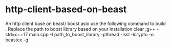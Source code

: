# http-client-based-on-beast
An http client base on beast/ boost asio
use the following command to build . Replace the path to boost library based on your installation
clear ;g++ -std=c++17 main.cpp -I path_to_boost_library -pthread -lssl -lcrypto -o beastex -g 
